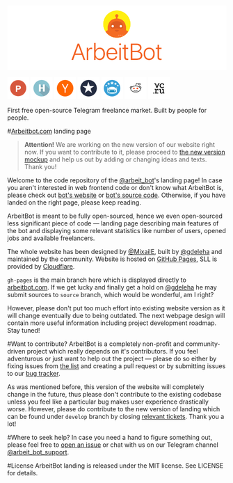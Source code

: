 [![ArbeitBot](/img/header.png?raw=true)](https://arbeitbot.com/)

[![Product Hunt](/img/ph.png?raw=true)](https://www.producthunt.com/tech/arbeitbot)
[![Habrahabr](/img/habr.png?raw=true)](https://habrahabr.ru/post/310434/)
[![Hacker News](/img/hackernews.png?raw=true)](https://news.ycombinator.com/item?id=12821984)
[![Spark](/img/spark.png?raw=true)](https://spark.ru/startup/arbeitbot/blog/18257/kak-arbeitbot-poluchil-pervie-1250-ustanovok)
[![Telegram Bot Store](/img/bs.png?raw=true)](https://storebot.me/bot/arbeit_bot)
[![Reddit](/img/reddit.png?raw=true)](https://www.reddit.com/r/javascript/comments/59y20u/first_free_opensource_telegram_freelance_market/)
[![vc.ru](/img/vc.png?raw=true)](https://vc.ru/p/arbeitbot)

First free open-source Telegram freelance market. Built by people for people.

#[Arbeitbot.com](https://arbeitbot.com) landing page
> **Attention!** We are working on the new version of our website right now. If you want to contribute to it, please proceed to [the new version mockup](/NEWSITE.md) and help us out by adding or changing ideas and texts. Thank you!

Welcome to the code repository of the [@arbeit_bot](https://telegram.me/arbeit_bot)'s landing page! In case you aren't interested in web frontend code or don't know what ArbeitBot is, please check out [bot's website](https://arbeitbot.com) or [bot's source code](https://github.com/ArbeitBot/ArbeitBot). Otherwise, if you have landed on the right page, please keep reading.

ArbeitBot is meant to be fully open-sourced, hence we even open-sourced less significant piece of code — landing page describing main features of the bot and displaying some relevant statistics like number of users, opened jobs and available freelancers.

The whole website has been designed by [@MixailE](https://github.com/MixailE), built by [@gdeleha](https://github.com/gdeleha) and maintained by the community. Website is hosted on [GitHub Pages](https://pages.github.com/), SLL is provided by [Cloudflare](https://cloudflare.com).

`gh-pages` is the main branch here which is displayed directly to [arbeitbot.com](https://arbeitbot.com). If we get lucky and finally get a hold on [@gdeleha](https://github.com/gdeleha) he may submit sources to `source` branch, which would be wonderful, am I right?

However, please don't put too much effort into existing website version as it will change eventually due to being outdated. The next webpage design will contain more useful information including project development roadmap. Stay tuned!

#Want to contribute?
ArbeitBot is a completely non-profit and community-driven project which really depends on it's contributors. If you feel adventurous or just want to help out the project — please do so either by fixing issues from [the list](https://github.com/ArbeitBot/ArbeitBot-landing/issues) and creating a pull request or by submitting issues to our [bug tracker](https://github.com/ArbeitBot/ArbeitBot-landing/issues).

As was mentioned before, this version of the website will completely change in the future, thus please don't contribute to the existing codebase unless you feel like a particular bug makes user experience drastically worse. However, please do contribute to the new version of landing which can be found under `develop` branch by closing [relevant tickets](https://github.com/ArbeitBot/ArbeitBot-landing/issues). Thank you a lot!

#Where to seek help?
In case you need a hand to figure something out, please feel free to [open an issue](https://github.com/ArbeitBot/ArbeitBot-landing/issues) or chat with us on our Telegram channel [@arbeit_bot_support](https://telegram.me/arbeit_bot_support).

#License
ArbeitBot landing is released under the MIT license. See LICENSE for details.
